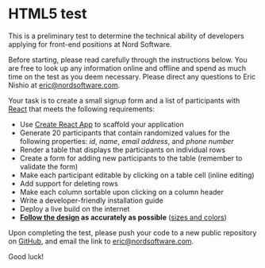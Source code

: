 # HTML5 test

This is a preliminary test to determine the technical ability of developers
applying for front-end positions at Nord Software.

Before starting, please read carefully through the instructions below. You are
free to look up any information online and offline and spend as much time on
the test as you deem necessary. Please direct any questions to Eric Nishio at
eric@nordsoftware.com.

Your task is to create a small signup form and a list of participants with
[React](https://facebook.github.io/react/) that meets the following
requirements:

- Use [Create React App](https://github.com/facebookincubator/create-react-app) to scaffold your application
- Generate 20 participants that contain randomized values for the following properties: *id*, *name*, *email address*, and *phone number*
- Render a table that displays the participants on individual rows
- Create a form for adding new participants to the table (remember to validate the form)
- Make each participant editable by clicking on a table cell (inline editing)
- Add support for deleting rows
- Make each column sortable upon clicking on a column header
- Write a developer-friendly installation guide
- Deploy a live build on the internet
- **[Follow the design](https://marvelapp.com/2bda7h0/screen/25314120) as accurately as possible** ([sizes and colors](styleguide.png))

Upon completing the test, please push your code to a new public repository on [GitHub](https://github.com), and email the link to eric@nordsoftware.com.

Good luck!
